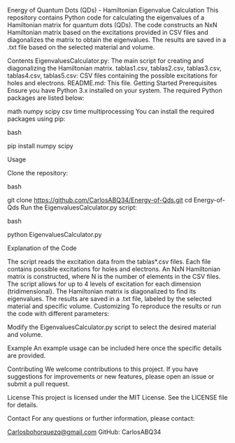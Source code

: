 Energy of Quantum Dots (QDs) - Hamiltonian Eigenvalue Calculation
This repository contains Python code for calculating the eigenvalues of a Hamiltonian matrix for quantum dots (QDs). The code constructs an NxN Hamiltonian matrix based on the excitations provided in CSV files and diagonalizes the matrix to obtain the eigenvalues. The results are saved in a .txt file based on the selected material and volume.

Contents
EigenvaluesCalculator.py: The main script for creating and diagonalizing the Hamiltonian matrix.
tablas1.csv, tablas2.csv, tablas3.csv, tablas4.csv, tablas5.csv: CSV files containing the possible excitations for holes and electrons.
README.md: This file.
Getting Started
Prerequisites
Ensure you have Python 3.x installed on your system. The required Python packages are listed below:

math
numpy
scipy
csv
time
multiprocessing
You can install the required packages using pip:

bash

  pip install numpy scipy

Usage

Clone the repository:

bash

git clone https://github.com/CarlosABQ34/Energy-of-Qds.git
cd Energy-of-Qds
Run the EigenvaluesCalculator.py script:

bash

python EigenvaluesCalculator.py

Explanation of the Code

The script reads the excitation data from the tablas*.csv files. Each file contains possible excitations for holes and electrons.
An NxN Hamiltonian matrix is constructed, where N is the number of elements in the CSV files.
The script allows for up to 4 levels of excitation for each dimension (tridimensional).
The Hamiltonian matrix is diagonalized to find its eigenvalues.
The results are saved in a .txt file, labeled by the selected material and specific volume.
Customizing
To reproduce the results or run the code with different parameters:

Modify the EigenvaluesCalculator.py script to select the desired material and volume.

Example
An example usage can be included here once the specific details are provided.

Contributing
We welcome contributions to this project. If you have suggestions for improvements or new features, please open an issue or submit a pull request.

License
This project is licensed under the MIT License. See the LICENSE file for details.

Contact
For any questions or further information, please contact:

Carlosbohorquezq@gmail.com
GitHub: CarlosABQ34
